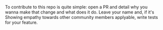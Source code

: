 To contribute to this repo is quite simple: open a PR and detail why you wanna make that change and what does it do.
Leave your name and, if it's
Showing empathy towards other community members applyable, write tests for your feature.
